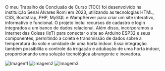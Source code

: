 O meu Trabalho de Conclusão de Curso (TCC) foi desenvolvido na instituição Senai Alvares Romi em 2023, utilizando as tecnologias HTML, CSS, Bootstrap, PHP, MySQL e WampServer para criar um site interativo, informativo e funcional. O projeto inclui recursos de cadastro e login integrados a um banco de dados relacional. Além disso, incorporamos a Internet das Coisas (IoT) para conectar o site ao Arduino ESP32 e seus componentes, permitindo a coleta e transmissão de dados sobre a temperatura do solo e umidade de uma horta indoor. Essa integração também possibilita o controle da irrigação e adubação de uma horta indoor, proporcionando uma solução tecnológica abrangente e inovadora.

![Imagem1](https://github.com/sunwist/GrowerAuto/assets/104114717/f36a5d2d-513e-4467-823d-9cc142148d23)
![Imagem2](https://github.com/sunwist/GrowerAuto/assets/104114717/d6e8e596-f974-4474-8816-552a34bebaa1)
![Imagem3](https://github.com/sunwist/GrowerAuto/assets/104114717/61f82b9f-8ecd-4d77-a391-3a58c8155a20)
